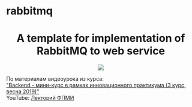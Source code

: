 # rabbitmq



<h1 align="center">A template for implementation of RabbitMQ to web service</h1>
<p align="center">

<img src="https://img.shields.io/badge/madeBy-KD3821-blue" >

По материалам видеоурока из курса:<br>
<a href="https://www.youtube.com/playlist?list=PL4_hYwCyhAvaUqjQB_ks3aau3LUYlLXHx">"Backend - мини-курс в рамках инновационного практикума (3 курс, весна 2019)"</a><br>
YouTube: <a href="https://www.youtube.com/c/%D0%9B%D0%B5%D0%BA%D1%82%D0%BE%D1%80%D0%B8%D0%B9%D0%A4%D0%9F%D0%9C%D0%98">Лекторий ФПМИ</a>
